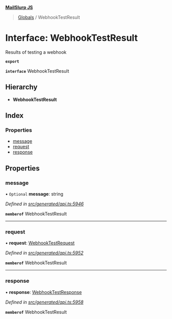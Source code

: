 **[MailSlurp JS](../README.md)**

> [Globals](../README.md) / WebhookTestResult

# Interface: WebhookTestResult

Results of testing a webhook

**`export`** 

**`interface`** WebhookTestResult

## Hierarchy

* **WebhookTestResult**

## Index

### Properties

* [message](webhooktestresult.md#message)
* [request](webhooktestresult.md#request)
* [response](webhooktestresult.md#response)

## Properties

### message

• `Optional` **message**: string

*Defined in [src/generated/api.ts:5946](https://github.com/mailslurp/mailslurp-client/blob/b27590b/src/generated/api.ts#L5946)*

**`memberof`** WebhookTestResult

___

### request

•  **request**: [WebhookTestRequest](../modules/webhooktestrequest.md)

*Defined in [src/generated/api.ts:5952](https://github.com/mailslurp/mailslurp-client/blob/b27590b/src/generated/api.ts#L5952)*

**`memberof`** WebhookTestResult

___

### response

•  **response**: [WebhookTestResponse](webhooktestresponse.md)

*Defined in [src/generated/api.ts:5958](https://github.com/mailslurp/mailslurp-client/blob/b27590b/src/generated/api.ts#L5958)*

**`memberof`** WebhookTestResult
